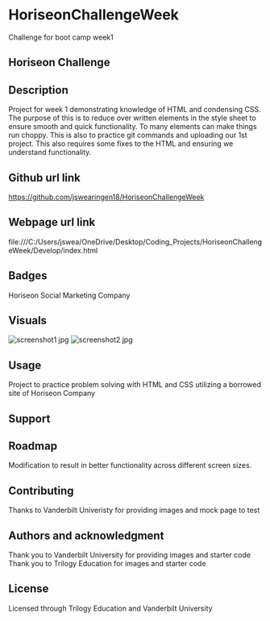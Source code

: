 # HoriseonChallengeWeek
Challenge for boot camp week1
## Horiseon Challenge

## Description
Project for week 1 demonstrating knowledge of HTML and condensing CSS.
The purpose of this is to reduce over written elements in the style sheet to 
ensure smooth and quick functionality. To many elements can make things run choppy.
This is also to practice git commands and uploading our 1st project. This also requires 
some fixes to the HTML and ensuring we understand functionality. 

## Github url link
https://github.com/jswearingen18/HoriseonChallengeWeek

## Webpage url link
file:///C:/Users/jswea/OneDrive/Desktop/Coding_Projects/HoriseonChallengeWeek/Develop/index.html

## Badges
Horiseon Social Marketing Company

## Visuals
![screenshot1 jpg](https://user-images.githubusercontent.com/109003414/182995116-3f013407-6b7d-43aa-a2d5-e5b5ed3f3b44.png)
![screenshot2 jpg](https://user-images.githubusercontent.com/109003414/182995206-6722897a-1e31-427a-87d8-1e16e2fc089b.png)

## Usage
Project to practice problem solving with HTML and CSS utilizing a borrowed site of Horiseon Company

## Support

## Roadmap
Modification to result in better functionality across different screen sizes.

## Contributing
Thanks to Vanderbilt Univeristy for providing images and mock page to test

## Authors and acknowledgment
Thank you to Vanderbilt University for providing images and starter code
Thank you to Trilogy Education for images and starter code

## License
Licensed through Trilogy Education and Vanderbilt University


